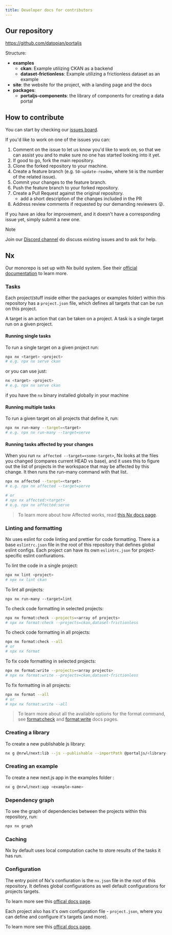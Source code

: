 ```yaml
---
title: Developer docs for contributors
---
```


## Our repository

https://github.com/datopian/portaljs

Structure:

- **examples**
  - **ckan**: Example utilizing CKAN as a backend
  - **dataset-frictionless**: Example utilizing a frictionless dataset as an example
- **site**: the website for the project, with a landing page and the docs
- **packages**:
    - **portaljs-components**: the library of components for creating a data portal

## How to contribute

You can start by checking our [issues board](https://github.com/datopian/portaljs/issues).

If you'd like to work on one of the issues you can:

1. Comment on the issue to let us know you'd like to work on, so that we can assist you and to make sure no one has started looking into it yet.
2. If good to go, fork the main repository.
3. Clone the forked repository to your machine.
4. Create a feature branch (e.g. `50-update-readme`, where `50` is the number of the related issue).
5. Commit your changes to the feature branch.
6. Push the feature branch to your forked repository.
7. Create a Pull Request against the original repository.
   - add a short description of the changes included in the PR
8. Address review comments if requested by our demanding reviewers 😜.

If you have an idea for improvement, and it doesn't have a corresponding issue yet, simply submit a new one.

> [!note]
> Join our [Discord channel](https://discord.gg/rTxfCutu) do discuss existing issues and to ask for help.

## Nx

Our monorepo is set up with Nx build system. See their [official documentation](https://nx.dev/getting-started) to learn more.

### Tasks

Each project(stuff inside either the packages or examples folder) within this repository has a `project.json` file, which defines all targets that can be run on this project.

A target is an action that can be taken on a project.
A task is a single target run on a given project.

#### Running single tasks

To run a single target on a given project run:

```sh
npx nx <target> <project>
# e.g. npx nx serve ckan
```

or you can use just:

```sh
nx <target> <project>
# e.g. npx nx serve ckan
```
if you have the `nx` binary installed globally in your machine

#### Running multiple tasks

To run a given target on all projects that define it, run:

```sh
npx nx run-many --target=<target>
# e.g. npx nx run-many --target=serve
```

#### Running tasks affected by your changes

When you run `nx affected --target=<some-target>`, Nx looks at the files you changed (compares current HEAD vs base), and it uses this to figure out the list of projects in the workspace that may be affected by this change. It then runs the run-many command with that list.

```sh
npx nx affected --target=<target>
# e.g. npx nx affected --target=serve

# or
# npx nx affected:<target>
# e.g. npx nx affected:serve
```

> To learn more about how Affected works, read [this Nx docs page](https://nx.dev/concepts/affected#how-affected-works).

### Linting and formatting

Nx uses eslint for code linting and prettier for code formatting. There is a base `eslintrc.json` file in the root of this repository that defines global eslint configs. Each project can have its own `eslintrc.json` for project-specific eslint confiurations.

To lint the code in a single project:

```sh
npx nx lint <project>
# npx nx lint ckan
```

To lint all projects:

```
npx nx run-many --target=lint
```

To check code formatting in selected projects:

```sh
npx nx format:check --projects=<array of projects>
# npx nx format:check --projects=ckan,dataset-frictionless 
```

To check code formatting in all projects:

```sh
npx nx format:check --all
# or
# npx nx format
```

To fix code formatting in selected projects:

```sh
npx nx format:write --projects=<array projects>
# npx nx format:write --projects=ckan,dataset-frictionless 
```

To fix formatting in all projects:

```sh
npx nx format --all
# or
# npx nx format:write --all
```

> To learn more about all the available options for the format command, see [format:check](https://nx.dev/nx/format-check) and [format:write](https://nx.dev/nx/format-write) docs pages.

### Creating a library

To create a new publishable js library:

```sh
nx g @nrwl/next:lib --js --publishable --importPath @portaljs/<library-name>
```

### Creating an example

To create a new next.js app in the examples folder :

```sh
nx g @nrwl/next:app <example-name>
```

### Dependency graph

To see the graph of dependencies between the projects within this repository, run:

```sh
npx nx graph
```

### Caching

Nx by default uses local computation cache to store results of the tasks it has run.

### Configuration

The entry point of Nx's confiuration is the `nx.json` file in the root of this repository. It defines global configurations as well default configurations for projects targets.

To learn more see this [offical docs page](https://nx.dev/reference/nx-json).

Each project also has it's own configuration file - `project.json`, where you can define and configure it's targets (and more).

To learn more see this [offical docs page](https://nx.dev/reference/project-configuration).
